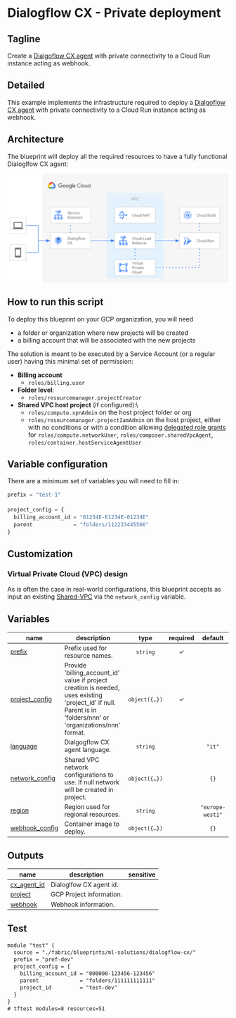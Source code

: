 # Dialogflow CX - Private deployment

## Tagline

Create a [Dialgoflow CX agent](https://cloud.google.com/dialogflow/cx/docs/concept/agent) with private connectivity to a Cloud Run instance acting as webhook.

## Detailed

This example implements the infrastructure required to deploy a [Dialgoflow CX agent](https://cloud.google.com/dialogflow/cx/docs/concept/agent) with private connectivity to a Cloud Run instance acting as webhook.

## Architecture

The blueprint will deploy all the required resources to have a fully functional Dialoglfow CX agent:

![Dialogflow CX private deployment architecure](./images/diagram.png "Dialogflow CX private deployment architecure")

## How to run this script

To deploy this blueprint on your GCP organization, you will need

- a folder or organization where new projects will be created
- a billing account that will be associated with the new projects

The solution is meant to be executed by a Service Account (or a regular user) having this minimal set of permission:

- **Billing account**
  - `roles/billing.user`
- **Folder level**:
  - `roles/resourcemanager.projectCreator`
- **Shared VPC host project** (if configured):\
  - `roles/compute.xpnAdmin` on the host project folder or org
  - `roles/resourcemanager.projectIamAdmin` on the host project, either with no conditions or with a condition allowing [delegated role grants](https://medium.com/google-cloud/managing-gcp-service-usage-through-delegated-role-grants-a843610f2226#:~:text=Delegated%20role%20grants%20is%20a,setIamPolicy%20permission%20on%20a%20resource.) for `roles/compute.networkUser`, `roles/composer.sharedVpcAgent`, `roles/container.hostServiceAgentUser`

## Variable configuration

There are a minimum set of variables you will need to fill in:

```tfvars
prefix = "test-1"

project_config = {
  billing_account_id = "01234E-E1234E-01234E"
  parent             = "folders/112233445566"
}

```

## Customization

### Virtual Private Cloud (VPC) design

As is often the case in real-world configurations, this blueprint accepts as input an existing [Shared-VPC](https://cloud.google.com/vpc/docs/shared-vpc) via the `network_config` variable.
<!-- BEGIN TFDOC -->
## Variables

| name | description | type | required | default |
|---|---|:---:|:---:|:---:|
| [prefix](variables.tf#L38) | Prefix used for resource names. | <code>string</code> | ✓ |  |
| [project_config](variables.tf#L47) | Provide 'billing_account_id' value if project creation is needed, uses existing 'project_id' if null. Parent is in 'folders/nnn' or 'organizations/nnn' format. | <code title="object&#40;&#123;&#10;  billing_account_id &#61; optional&#40;string&#41;&#10;  parent             &#61; string&#10;  project_id         &#61; optional&#40;string, &#34;df-cx&#34;&#41;&#10;&#125;&#41;">object&#40;&#123;&#8230;&#125;&#41;</code> | ✓ |  |
| [language](variables.tf#L17) | Dialgogflow CX agent language. | <code>string</code> |  | <code>&#34;it&#34;</code> |
| [network_config](variables.tf#L23) | Shared VPC network configurations to use. If null network will be created in project. | <code title="object&#40;&#123;&#10;  host_project      &#61; optional&#40;string&#41;&#10;  network_self_link &#61; optional&#40;string&#41;&#10;  subnets_self_link &#61; optional&#40;object&#40;&#123;&#10;    service   &#61; string&#10;    proxy     &#61; string&#10;    connector &#61; string&#10;  &#125;&#41;&#41;&#10;&#125;&#41;">object&#40;&#123;&#8230;&#125;&#41;</code> |  | <code>&#123;&#125;</code> |
| [region](variables.tf#L60) | Region used for regional resources. | <code>string</code> |  | <code>&#34;europe-west1&#34;</code> |
| [webhook_config](variables.tf#L66) | Container image to deploy. | <code title="object&#40;&#123;&#10;  image    &#61; optional&#40;string&#41;&#10;  url_path &#61; optional&#40;string, &#34;handle_webhook&#34;&#41;&#10;&#125;&#41;">object&#40;&#123;&#8230;&#125;&#41;</code> |  | <code>&#123;&#125;</code> |

## Outputs

| name | description | sensitive |
|---|---|:---:|
| [cx_agent_id](outputs.tf#L17) | Dialoglfow CX agent id. |  |
| [project](outputs.tf#L22) | GCP Project information. |  |
| [webhook](outputs.tf#L30) | Webhook information. |  |
<!-- END TFDOC -->
## Test

```hcl
module "test" {
  source = "./fabric/blueprints/ml-solutions/dialogflow-cx/"
  prefix = "pref-dev"
  project_config = {
    billing_account_id = "000000-123456-123456"
    parent             = "folders/111111111111"
    project_id         = "test-dev"
  }
}
# tftest modules=8 resources=51
```
